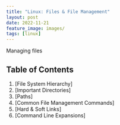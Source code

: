 ```yaml
---
title: "Linux: Files & File Management"
layout: post
date: 2022-11-21
feature_image: images/
tags: [linux]
---
```


Managing files

<!--more-->

## Table of Contents
1. [File System Hierarchy]
2. [Important Directories]
3. [Paths]
4. [Common File Management Commands]
5. [Hard & Soft Links]
6. [Command Line Expansions]




